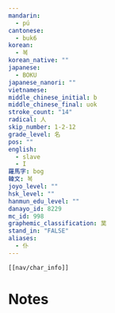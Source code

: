 ```yaml
---
mandarin:
  - pú
cantonese:
  - buk6
korean:
  - 복
korean_native: ""
japanese:
  - BOKU
japanese_nanori: ""
vietnamese:
middle_chinese_initial: b
middle_chinese_final: uok
stroke_count: "14"
radical: 人
skip_number: 1-2-12
grade_level: 名
pos: ""
english:
  - slave
  - I
羅馬字: bog
韓文: 복
joyo_level: ""
hsk_level: ""
hanmun_edu_level: ""
danayo_id: 8229
mc_id: 998
graphemic_classification: 菐
stand_in: "FALSE"
aliases:
  - 仆
---
```

```meta-bind-embed
[[nav/char_info]]
```

# Notes
